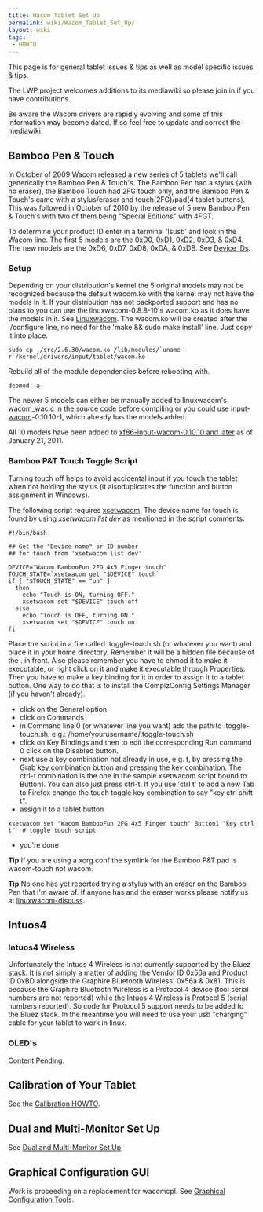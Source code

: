 ```yaml
---
title: Wacom Tablet Set Up
permalink: wiki/Wacom_Tablet_Set_Up/
layout: wiki
tags:
 - HOWTO
---
```


This page is for general tablet issues & tips as well as model specific
issues & tips.

The LWP project welcomes additions to its mediawiki so please join in if
you have contributions.

Be aware the Wacom drivers are rapidly evolving and some of this
information may become dated. If so feel free to update and correct the
mediawiki.

Bamboo Pen & Touch
------------------

In October of 2009 Wacom released a new series of 5 tablets we'll call
generically the Bamboo Pen & Touch's. The Bamboo Pen had a stylus (with
no eraser), the Bamboo Touch had 2FG touch only, and the Bamboo Pen &
Touch's came with a stylus/eraser and touch(2FG)/pad(4 tablet buttons).
This was followed in October of 2010 by the release of 5 new Bamboo Pen
& Touch's with two of them being "Special Editions" with 4FGT.

To determine your product ID enter in a terminal 'lsusb' and look in the
Wacom line. The first 5 models are the 0xD0, 0xD1, 0xD2, 0xD3, & 0xD4.
The new models are the 0xD6, 0xD7, 0xD8, 0xDA, & 0xDB. See [Device
IDs](/wiki/Device_IDs "wikilink").

### Setup

Depending on your distribution's kernel the 5 original models may not be
recognized because the default wacom.ko with the kernel may not have the
models in it. If your distribution has not backported support and has no
plans to you can use the linuxwacom-0.8.8-10's wacom.ko as it does have
the models in it. See [Linuxwacom](/wiki/Linuxwacom "wikilink"). The wacom.ko
will be created after the ./configure line, no need for the 'make &&
sudo make install' line. Just copy it into place.

    sudo cp ./src/2.6.30/wacom.ko /lib/modules/`uname -r`/kernel/drivers/input/tablet/wacom.ko

Rebuild all of the module dependencies before rebooting with.

    depmod -a

The newer 5 models can either be manually added to linuxwacom's
wacom\_wac.c in the source code before compiling or you could use
[input-wacom](input-wacom "wikilink")-0.10.10-1, which already has the
models added.

All 10 models have been added to [xf86-input-wacom-0.10.10 and
later](xf86-input-wacom "wikilink") as of January 21, 2011.

### Bamboo P&T Touch Toggle Script

Turning touch off helps to avoid accidental input if you touch the
tablet when not holding the stylus (it alsoduplicates the function and
button assignment in Windows).

The following script requires [xsetwacom](xsetwacom "wikilink"). The
device name for touch is found by using *xsetwacom list dev* as
mentioned in the script comments.

    #!/bin/bash

    ## Get the "Device name" or ID number
    ## for touch from 'xsetwacom list dev'

    DEVICE="Wacom BambooFun 2FG 4x5 Finger touch" 
    TOUCH_STATE=`xsetwacom get "$DEVICE" touch`
    if [ "$TOUCH_STATE" == "on" ]
      then
        echo "Touch is ON, turning OFF."
        xsetwacom set "$DEVICE" touch off
      else
        echo "Touch is OFF, turning ON."
        xsetwacom set "$DEVICE" touch on
    fi

Place the script in a file called .toggle-touch.sh (or whatever you
want) and place it in your home directory. Remember it will be a hidden
file because of the . in front. Also please remember you have to chmod
it to make it executable, or right click on it and make it executable
through Properties. Then you have to make a key binding for it in order
to assign it to a tablet button. One way to do that is to install the
CompizConfig Settings Manager (if you haven't already).

-   click on the General option
-   click on Commands
-   in Command line 0 (or whatever line you want) add the path to
    .toggle-touch.sh, e.g.: /home/yourusername/.toggle-touch.sh
-   click on Key Bindings and then to edit the corresponding Run command
    0 click on the Disabled button.
-   next use a key combination not already in use, e.g. <Control>t, by
    pressing the Grab key combination button and pressing the key
    combination. The ctrl-t combination is the one in the sample
    xsetwacom script bound to Button1. You can also just press ctrl-t.
    If you use 'ctrl t' to add a new Tab to Firefox change the touch
    toggle key combination to say "key ctrl shift t".
-   assign it to a tablet button

<!-- -->

    xsetwacom set "Wacom BambooFun 2FG 4x5 Finger touch" Button1 "key ctrl t"  # toggle touch script

-   you're done

**Tip** If you are using a xorg.conf the symlink for the Bamboo P&T pad
is wacom-touch not wacom.

**Tip** No one has yet reported trying a stylus with an eraser on the
Bamboo Pen that I'm aware of. If anyone has and the eraser works please
notify us at
[linuxwacom-discuss](https://lists.sourceforge.net/lists/listinfo/linuxwacom-discuss).

Intuos4
-------

### Intuos4 Wireless

Unfortunately the Intuos 4 Wireless is not currently supported by the
Bluez stack. It is not simply a matter of adding the Vendor ID 0x56a and
Product ID 0xBD alongside the Graphire Bluetooth Wireless' 0x56a & 0x81.
This is because the Graphire Bluetooth Wireless is a Protocol 4 device
(tool serial numbers are not reported) while the Intuos 4 Wireless is
Protocol 5 (serial numbers reported). So code for Protocol 5 support
needs to be added to the Bluez stack. In the meantime you will need to
use your usb "charging" cable for your tablet to work in linux.

### OLED's

Content Pending.

Calibration of Your Tablet
--------------------------

See the [Calibration HOWTO](/wiki/Calibration "wikilink").

Dual and Multi-Monitor Set Up
-----------------------------

See [Dual and Multi-Monitor Set
Up](/wiki/Dual_and_Multi-Monitor_Set_Up "wikilink").

Graphical Configuration GUI
---------------------------

Work is proceeding on a replacement for wacomcpl. See [Graphical
Configuration
Tools](/wiki/External_applications#Graphical_Configuration_Tools "wikilink").
